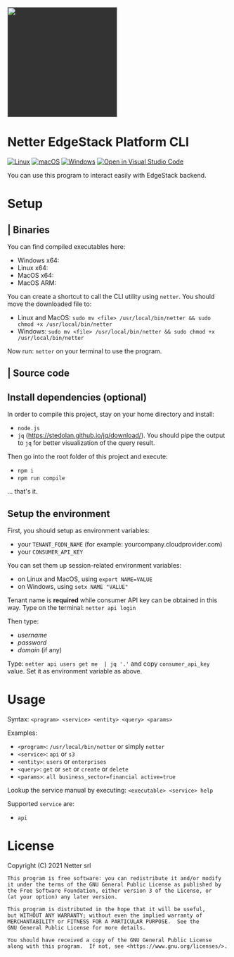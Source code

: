 [<img src="https://www.netter.io/assets/images/logo_netter_intero.png" style="width:250px;background-color:#333333">](https://www.netter.io/)

# Netter EdgeStack Platform CLI
[![Linux](https://svgshare.com/i/Zhy.svg)](https://svgshare.com/i/Zhy.svg)
[![macOS](https://svgshare.com/i/ZjP.svg)](https://svgshare.com/i/ZjP.svg)
[![Windows](https://svgshare.com/i/ZhY.svg)](https://svgshare.com/i/ZhY.svg)
[![Open in Visual Studio Code](https://open.vscode.dev/badges/open-in-vscode.svg)](https://open.vscode.dev/Naereen/badges)

You can use this program to interact easily with EdgeStack backend.

# Setup

| Binaries
---

You can find compiled executables here:
- Windows x64: 
- Linux x64: 
- MacOS x64:
- MacOS ARM:

You can create a shortcut to call the CLI utility using ```netter```. You should move the downloaded file to:
- Linux and MacOS: ```sudo mv <file> /usr/local/bin/netter && sudo chmod +x /usr/local/bin/netter```
- Windows: ```sudo mv <file> /usr/local/bin/netter && sudo chmod +x /usr/local/bin/netter```

Now run: ```netter``` on your terminal to use the program.

| Source code
----
## Install dependencies (optional)

In order to compile this project, stay on your home directory and install: 
- ```node.js```
- ```jq``` (https://stedolan.github.io/jq/download/). You should pipe the output to ```jq``` for better visualization of the query result.

Then go into the root folder of this project and execute:
- ```npm i``` 
- ```npm run compile```

... that's it.

## Setup the environment

First, you should setup as environment variables:
- your ```TENANT_FQDN_NAME``` (for example: yourcompany.cloudprovider.com)
- your ```CONSUMER_API_KEY```

You can set them up session-related environment variables:
- on Linux and MacOS, using ```export NAME=VALUE```
- on Windows, using ```setx NAME "VALUE"```

Tenant name is **required** while consumer API key can be obtained in this way. 
Type on the terminal: ```netter api login``` 

Then type:
- *username* 
- *password*
- *domain* (if any)

Type: ```netter api users get me  | jq '.'``` and copy ```consumer_api_key``` value. Set it as environment variable as above.

# Usage

Syntax: ```<program> <service> <entity> <query> <params>```

Examples: 
- ```<program>```: ```/usr/local/bin/netter``` or simply ```netter```
- ```<service>```: ```api``` or ```s3```
- ```<entity>```: ```users``` or ```enterprises```
- ```<query>```: ```get``` or ```set``` or ```create``` or ```delete```
- ```<params>```: ```all business_sector=financial active=true```

Lookup the service manual by executing: ```<executable> <service> help```

Supported ```service``` are:
- ```api```

# License

Copyright (C) 2021 Netter srl

    This program is free software: you can redistribute it and/or modify
    it under the terms of the GNU General Public License as published by
    the Free Software Foundation, either version 3 of the License, or
    (at your option) any later version.

    This program is distributed in the hope that it will be useful,
    but WITHOUT ANY WARRANTY; without even the implied warranty of
    MERCHANTABILITY or FITNESS FOR A PARTICULAR PURPOSE.  See the
    GNU General Public License for more details.

    You should have received a copy of the GNU General Public License
    along with this program.  If not, see <https://www.gnu.org/licenses/>.